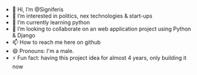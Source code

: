 - 👋 Hi, I’m @Signiferis
- 👀 I’m interested in politics, nex technologies & start-ups
- 🌱 I’m currently learning python
- 💞️ I’m looking to collaborate on an web application project using Python & Django
- 📫 How to reach me here on github
- 😄 Pronouns: I'm a male. 
- ⚡ Fun fact: having this project idea for almost 4 years, only building it now

<!---
Signiferis/Signiferis is a ✨ special ✨ repository because its `README.md` (this file) appears on your GitHub profile.
You can click the Preview link to take a look at your changes.
--->

